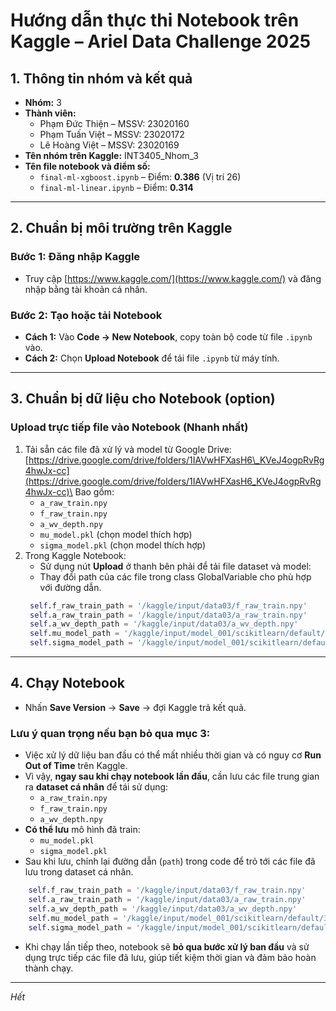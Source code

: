 # Hướng dẫn thực thi Notebook trên Kaggle – Ariel Data Challenge 2025

## 1. Thông tin nhóm và kết quả

- **Nhóm:** 3
- **Thành viên:**
  - Phạm Đức Thiện – MSSV: 23020160
  - Phạm Tuấn Việt – MSSV: 23020172
  - Lê Hoàng Việt – MSSV: 23020169
- **Tên nhóm trên Kaggle:** INT3405\_Nhom\_3
- **Tên file notebook và điểm số:**
  - `final-ml-xgboost.ipynb` – Điểm: **0.386** (Vị trí 26)
  - `final-ml-linear.ipynb` – Điểm: **0.314**

---

## 2. Chuẩn bị môi trường trên Kaggle

### Bước 1: Đăng nhập Kaggle

- Truy cập [https://www.kaggle.com/](https://www.kaggle.com/) và đăng nhập bằng tài khoản cá nhân.

### Bước 2: Tạo hoặc tải Notebook

- **Cách 1:** Vào **Code → New Notebook**, copy toàn bộ code từ file `.ipynb` vào.
- **Cách 2:** Chọn **Upload Notebook** để tải file `.ipynb` từ máy tính.

---

## 3. Chuẩn bị dữ liệu cho Notebook (option)

### Upload trực tiếp file vào Notebook (Nhanh nhất)

1. Tải sẵn các file đã xử lý và model từ Google Drive:\
  [https://drive.google.com/drive/folders/1IAVwHFXasH6\_KVeJ4ogpRvRg4hwJx-cc](https://drive.google.com/drive/folders/1IAVwHFXasH6_KVeJ4ogpRvRg4hwJx-cc)\
   Bao gồm:
   - `a_raw_train.npy`
   - `f_raw_train.npy`
   - `a_wv_depth.npy`
   - `mu_model.pkl` (chọn model thích hợp)
   - `sigma_model.pkl` (chọn model thích hợp)
2. Trong Kaggle Notebook:
   - Sử dụng nút **Upload** ở thanh bên phải để tải file dataset và model:
   - Thay đổi path của các file trong class GlobalVariable cho phù hợp với đường dẫn.
   ```python
    self.f_raw_train_path = '/kaggle/input/data03/f_raw_train.npy'
    self.a_raw_train_path = '/kaggle/input/data03/a_raw_train.npy'
    self.a_wv_depth_path = '/kaggle/input/data03/a_wv_depth.npy'
    self.mu_model_path = '/kaggle/input/model_001/scikitlearn/default/3/mu_model.pkl'
    self.sigma_model_path = '/kaggle/input/model_001/scikitlearn/default/3/sigma_model.pkl'
   ```

---

## 4. Chạy Notebook

- Nhấn **Save Version** → **Save** → đợi Kaggle trả kết quả.

### Lưu ý quan trọng nếu bạn bỏ qua mục 3:
- Việc xử lý dữ liệu ban đầu có thể mất nhiều thời gian và có nguy cơ **Run Out of Time** trên Kaggle.  
- Vì vậy, **ngay sau khi chạy notebook lần đầu**, cần lưu các file trung gian ra **dataset cá nhân** để tái sử dụng:
  - `a_raw_train.npy`
  - `f_raw_train.npy`
  - `a_wv_depth.npy`
- __Có thể lưu__ mô hình đã train:
  - `mu_model.pkl`
  - `sigma_model.pkl`
- Sau khi lưu, chỉnh lại đường dẫn (`path`) trong code để trỏ tới các file đã lưu trong dataset cá nhân.
```python
    self.f_raw_train_path = '/kaggle/input/data03/f_raw_train.npy'
    self.a_raw_train_path = '/kaggle/input/data03/a_raw_train.npy'
    self.a_wv_depth_path = '/kaggle/input/data03/a_wv_depth.npy'
    self.mu_model_path = '/kaggle/input/model_001/scikitlearn/default/3/mu_model.pkl'
    self.sigma_model_path = '/kaggle/input/model_001/scikitlearn/default/3/sigma_model.pkl'
```
- Khi chạy lần tiếp theo, notebook sẽ **bỏ qua bước xử lý ban đầu** và sử dụng trực tiếp các file đã lưu, giúp tiết kiệm thời gian và đảm bảo hoàn thành chạy.

---
*Hết*

